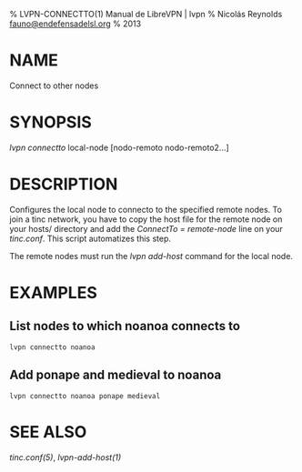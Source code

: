 % LVPN-CONNECTTO(1) Manual de LibreVPN | lvpn
% Nicolás Reynolds <fauno@endefensadelsl.org>
% 2013

# NAME

Connect to other nodes


# SYNOPSIS

_lvpn connectto_ local-node [nodo-remoto nodo-remoto2...]


# DESCRIPTION

Configures the local node to connecto to the specified remote nodes.  To
join a tinc network, you have to copy the host file for the remote node
on your hosts/ directory and add the _ConnectTo = remote-node_ line on
your _tinc.conf_.  This script automatizes this step.

The remote nodes must run the _lvpn add-host_ command for the local
node.


# EXAMPLES

## List nodes to which noanoa connects to

    lvpn connectto noanoa

## Add ponape and medieval to noanoa

    lvpn connectto noanoa ponape medieval


# SEE ALSO

_tinc.conf(5)_, _lvpn-add-host(1)_
